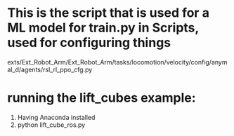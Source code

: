 # This is the script that is used for a ML model for train.py in Scripts, used for configuring things
exts/Ext_Robot_Arm/Ext_Robot_Arm/tasks/locomotion/velocity/config/anymal_d/agents/rsl_rl_ppo_cfg.py


# running the lift_cubes example:
1) Having Anaconda installed
2) python lift_cube_ros.py
